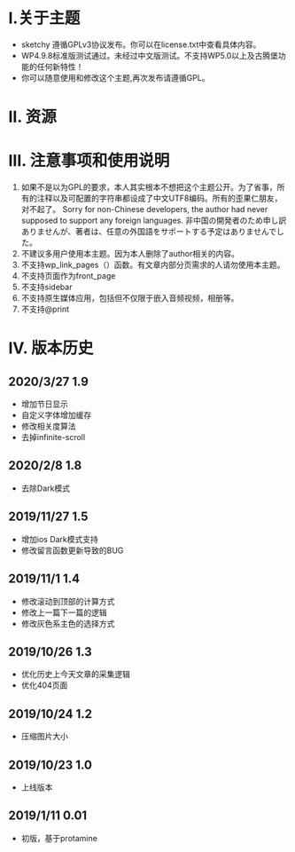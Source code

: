 # I.关于主题 #

- sketchy 遵循GPLv3协议发布。你可以在license.txt中查看具体内容。
- WP4.9.8标准版测试通过。未经过中文版测试。不支持WP5.0以上及古腾堡功能的任何新特性！
- 你可以随意使用和修改这个主题,再次发布请遵循GPL。

# II. 资源 #

# III. 注意事项和使用说明 #
1. 如果不是以为GPL的要求，本人其实根本不想把这个主题公开。为了省事，所有的注释以及可配置的字符串都设成了中文UTF8编码。所有的歪果仁朋友，对不起了。
	Sorry for non-Chinese developers, the author had never supposed to support any foreign languages.
	非中国の開発者のため申し訳ありませんが、著者は、任意の外国語をサポートする予定はありませんでした。
2. 不建议多用户使用本主题。因为本人删除了author相关的内容。
3. 不支持wp_link_pages（）函数。有文章内部分页需求的人请勿使用本主题。
4. 不支持页面作为front_page
5. 不支持sidebar
6. 不支持原生媒体应用，包括但不仅限于嵌入音频视频，相册等。
7. 不支持@print

# IV. 版本历史 #

## 2020/3/27 1.9 ##

- 增加节日显示
- 自定义字体增加缓存
- 修改相关度算法
- 去掉infinite-scroll

## 2020/2/8 1.8 ##

- 去除Dark模式

## 2019/11/27 1.5 ##

- 增加ios Dark模式支持
- 修改留言函数更新导致的BUG

## 2019/11/1 1.4 ##

- 修改滚动到顶部的计算方式
- 修改上一篇下一篇的逻辑
- 修改灰色系主色的选择方式

## 2019/10/26 1.3 ##

- 优化历史上今天文章的采集逻辑
- 优化404页面

## 2019/10/24 1.2 ##

- 压缩图片大小

## 2019/10/23 1.0 ##

- 上线版本

## 2019/1/11 0.01 ##

- 初版，基于protamine
